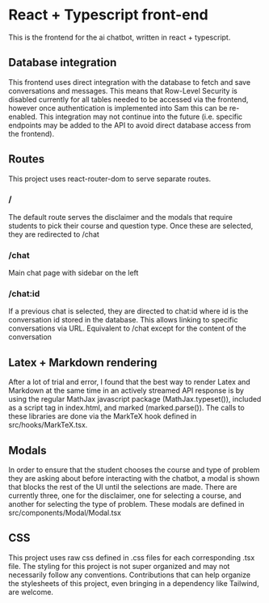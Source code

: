 # React + Typescript front-end

This is the frontend for the ai chatbot, written in react + typescript.

## Database integration

This frontend uses direct integration with the database to fetch and save conversations and messages. This means that Row-Level Security is disabled currently for all tables needed to be accessed via the frontend, however once authentication is implemented into Sam this can be re-enabled. This integration may not continue into the future (i.e. specific endpoints may be added to the API to avoid direct database access from the frontend).


## Routes

This project uses react-router-dom to serve separate routes. 

### /

The default route serves the disclaimer and the modals that require students to pick their course and question type. Once these are selected, they are redirected to /chat

### /chat

Main chat page with sidebar on the left

### /chat:id

If a previous chat is selected, they are directed to chat:id where id is the conversation id stored in the database. This allows linking to specific conversations via URL. Equivalent to /chat except for the content of the conversation


## Latex + Markdown rendering

After a lot of trial and error, I found that the best way to render Latex and Markdown at the same time in an actively streamed API response is by using the regular MathJax javascript package (MathJax.typeset()), included as a script tag in index.html, and marked (marked.parse()). The calls to these libraries are done via the MarkTeX hook defined in src/hooks/MarkTeX.tsx.

## Modals

In order to ensure that the student chooses the course and type of problem they are asking about before interacting with the chatbot, a modal is shown that blocks the rest of the UI until the selections are made. There are currently three, one for the disclaimer, one for selecting a course, and another for selecting the type of problem. These modals are defined in src/components/Modal/Modal.tsx


## CSS

This project uses raw css defined in .css files for each corresponding .tsx file. The styling for this project is not super organized and may not necessarily follow any conventions. Contributions that can help organize the stylesheets of this project, even bringing in a dependency like Tailwind, are welcome.
